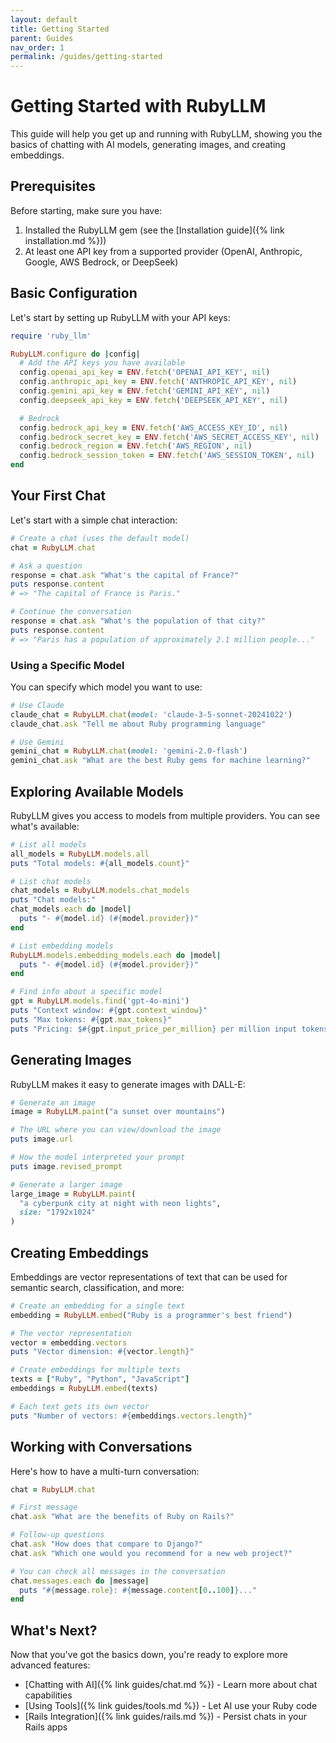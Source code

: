 ```yaml
---
layout: default
title: Getting Started
parent: Guides
nav_order: 1
permalink: /guides/getting-started
---
```


# Getting Started with RubyLLM

This guide will help you get up and running with RubyLLM, showing you the basics of chatting with AI models, generating images, and creating embeddings.

## Prerequisites

Before starting, make sure you have:

1. Installed the RubyLLM gem (see the [Installation guide]({% link installation.md %}))
2. At least one API key from a supported provider (OpenAI, Anthropic, Google, AWS Bedrock, or DeepSeek)

## Basic Configuration

Let's start by setting up RubyLLM with your API keys:

```ruby
require 'ruby_llm'

RubyLLM.configure do |config|
  # Add the API keys you have available
  config.openai_api_key = ENV.fetch('OPENAI_API_KEY', nil)
  config.anthropic_api_key = ENV.fetch('ANTHROPIC_API_KEY', nil)
  config.gemini_api_key = ENV.fetch('GEMINI_API_KEY', nil)
  config.deepseek_api_key = ENV.fetch('DEEPSEEK_API_KEY', nil)

  # Bedrock
  config.bedrock_api_key = ENV.fetch('AWS_ACCESS_KEY_ID', nil)
  config.bedrock_secret_key = ENV.fetch('AWS_SECRET_ACCESS_KEY', nil)
  config.bedrock_region = ENV.fetch('AWS_REGION', nil)
  config.bedrock_session_token = ENV.fetch('AWS_SESSION_TOKEN', nil)
end
```

## Your First Chat

Let's start with a simple chat interaction:

```ruby
# Create a chat (uses the default model)
chat = RubyLLM.chat

# Ask a question
response = chat.ask "What's the capital of France?"
puts response.content
# => "The capital of France is Paris."

# Continue the conversation
response = chat.ask "What's the population of that city?"
puts response.content
# => "Paris has a population of approximately 2.1 million people..."
```

### Using a Specific Model

You can specify which model you want to use:

```ruby
# Use Claude
claude_chat = RubyLLM.chat(model: 'claude-3-5-sonnet-20241022')
claude_chat.ask "Tell me about Ruby programming language"

# Use Gemini
gemini_chat = RubyLLM.chat(model: 'gemini-2.0-flash')
gemini_chat.ask "What are the best Ruby gems for machine learning?"
```

## Exploring Available Models

RubyLLM gives you access to models from multiple providers. You can see what's available:

```ruby
# List all models
all_models = RubyLLM.models.all
puts "Total models: #{all_models.count}"

# List chat models
chat_models = RubyLLM.models.chat_models
puts "Chat models:"
chat_models.each do |model|
  puts "- #{model.id} (#{model.provider})"
end

# List embedding models
RubyLLM.models.embedding_models.each do |model|
  puts "- #{model.id} (#{model.provider})"
end

# Find info about a specific model
gpt = RubyLLM.models.find('gpt-4o-mini')
puts "Context window: #{gpt.context_window}"
puts "Max tokens: #{gpt.max_tokens}"
puts "Pricing: $#{gpt.input_price_per_million} per million input tokens"
```

## Generating Images

RubyLLM makes it easy to generate images with DALL-E:

```ruby
# Generate an image
image = RubyLLM.paint("a sunset over mountains")

# The URL where you can view/download the image
puts image.url

# How the model interpreted your prompt
puts image.revised_prompt

# Generate a larger image
large_image = RubyLLM.paint(
  "a cyberpunk city at night with neon lights",
  size: "1792x1024"
)
```

## Creating Embeddings

Embeddings are vector representations of text that can be used for semantic search, classification, and more:

```ruby
# Create an embedding for a single text
embedding = RubyLLM.embed("Ruby is a programmer's best friend")

# The vector representation
vector = embedding.vectors
puts "Vector dimension: #{vector.length}"

# Create embeddings for multiple texts
texts = ["Ruby", "Python", "JavaScript"]
embeddings = RubyLLM.embed(texts)

# Each text gets its own vector
puts "Number of vectors: #{embeddings.vectors.length}"
```

## Working with Conversations

Here's how to have a multi-turn conversation:

```ruby
chat = RubyLLM.chat

# First message
chat.ask "What are the benefits of Ruby on Rails?"

# Follow-up questions
chat.ask "How does that compare to Django?"
chat.ask "Which one would you recommend for a new web project?"

# You can check all messages in the conversation
chat.messages.each do |message|
  puts "#{message.role}: #{message.content[0..100]}..."
end
```

## What's Next?

Now that you've got the basics down, you're ready to explore more advanced features:

- [Chatting with AI]({% link guides/chat.md %}) - Learn more about chat capabilities
- [Using Tools]({% link guides/tools.md %}) - Let AI use your Ruby code
- [Rails Integration]({% link guides/rails.md %}) - Persist chats in your Rails apps